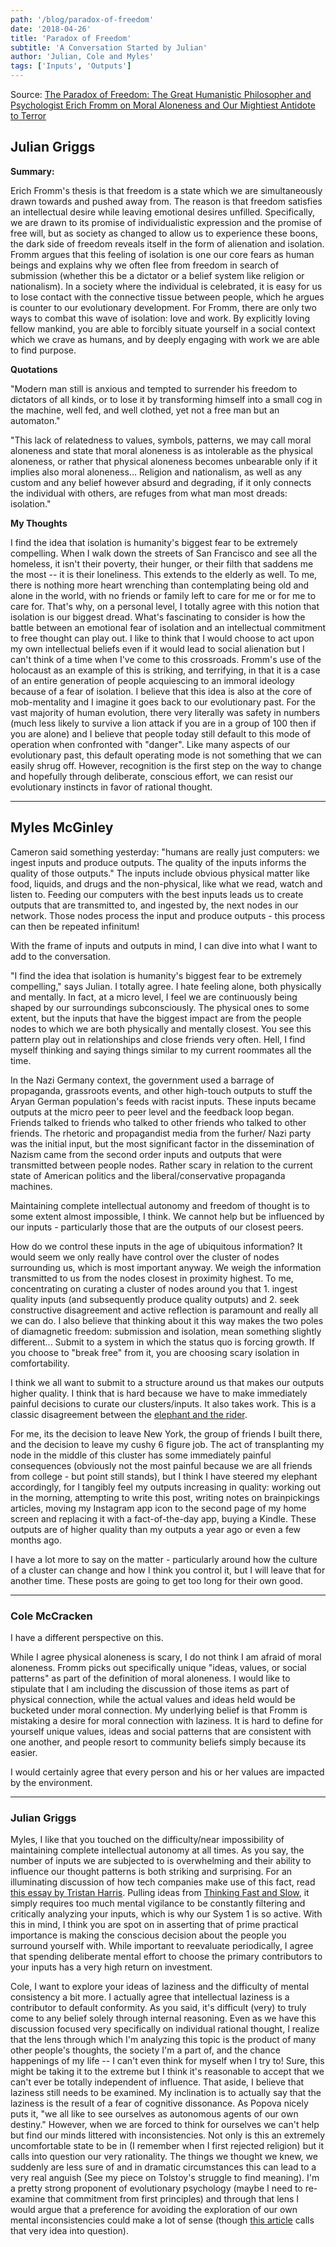 ```yaml
---
path: '/blog/paradox-of-freedom'
date: '2018-04-26'
title: 'Paradox of Freedom'
subtitle: 'A Conversation Started by Julian'
author: 'Julian, Cole and Myles'
tags: ['Inputs', 'Outputs']
---
```


Source: [The Paradox of Freedom: The Great Humanistic Philosopher and Psychologist Erich Fromm on Moral Aloneness and Our Mightiest Antidote to Terror](https://www.brainpickings.org/2018/04/17/erich-fromm-escape-from-freedom/)

## Julian Griggs

**Summary:** 

Erich Fromm's thesis is that freedom is a state which we are simultaneously drawn towards and pushed away from. The reason is that freedom satisfies an intellectual desire while leaving emotional desires unfilled. Specifically, we are drawn to its promise of individualistic expression and the promise of free will, but as society as changed to allow us to experience these boons, the dark side of freedom reveals itself in the form of alienation and isolation. Fromm argues that this feeling of isolation is one our core fears as human beings and explains why we often flee from freedom in search of submission (whether this be a dictator or a belief system like religion or nationalism). In a society where the individual is celebrated, it is easy for us to lose contact with the connective tissue between people, which he argues is counter to our evolutionary development. For Fromm, there are only two ways to combat this wave of isolation: love and work. By explicitly loving fellow mankind, you are able to forcibly situate yourself in a social context which we crave as humans, and by deeply engaging with work we are able to find purpose.

**Quotations**

"Modern man still is anxious and tempted to surrender his freedom to dictators of all kinds, or to lose it by transforming himself into a small cog in the machine, well fed, and well clothed, yet not a free man but an automaton."

"This lack of relatedness to values, symbols, patterns, we may call moral aloneness and state that moral aloneness is as intolerable as the physical aloneness, or rather that physical aloneness becomes unbearable only if it implies also moral aloneness… Religion and nationalism, as well as any custom and any belief however absurd and degrading, if it only connects the individual with others, are refuges from what man most dreads: isolation."

**My Thoughts**

I find the idea that isolation is humanity's biggest fear to be extremely compelling. When I walk down the streets of San Francisco and see all the homeless, it isn't their poverty, their hunger, or their filth that saddens me the most -- it is their loneliness. This extends to the elderly as well. To me, there is nothing more heart wrenching than contemplating being old and alone in the world, with no friends or family left to care for me or for me to care for. That's why, on a personal level, I totally agree with this notion that isolation is our biggest dread. What's fascinating to consider is how the battle between an emotional fear of isolation and an intellectual commitment to free thought can play out. I like to think that I would choose to act upon my own intellectual beliefs even if it would lead to social alienation but I can't think of a time when I've come to this crossroads. Fromm's use of the holocaust as an example of this is striking, and terrifying, in that it is a case of an entire generation of people acquiescing to an immoral ideology because of a fear of isolation. I believe that this idea is also at the core of mob-mentality and I imagine it goes back to our evolutionary past. For the vast majority of human evolution, there very literally was safety in numbers (much less likely to survive a lion attack if you are in a group of 100 then if you are alone) and I believe that people today still default to this mode of operation when confronted with "danger". Like many aspects of our evolutionary past, this default operating mode is not something that we can easily shrug off. However, recognition is the first step on the way to change and hopefully through deliberate, conscious effort, we can resist our evolutionary instincts in favor of rational thought.

---

## Myles McGinley

Cameron said something yesterday: "humans are really just computers: we ingest inputs and produce outputs. The quality of the inputs informs the quality of those outputs." The inputs include obvious physical matter like food, liquids, and drugs and the non-physical, like what we read, watch and listen to. Feeding our computers with the best inputs leads us to create outputs that are transmitted to, and ingested by, the next nodes in our network. Those nodes process the input and produce outputs - this process can then be repeated infinitum! 

With the frame of inputs and outputs in mind, I can dive into what I want to add to the conversation. 

"I find the idea that isolation is humanity's biggest fear to be extremely compelling," says Julian. I totally agree. I hate feeling alone, both physically and mentally. In fact, at a micro level, I feel we are continuously being shaped by our surroundings subconsciously. The physical ones to some extent, but the inputs that have the biggest impact are from the people nodes to which we are both physically and mentally closest. You see this pattern play out in relationships and close friends very often. Hell, I find myself thinking and saying things similar to my current roommates all the time. 

In the Nazi Germany context, the government used a barrage of propaganda, grassroots events, and other high-touch outputs to stuff the Aryan German population's feeds with racist inputs. These inputs became outputs at the micro peer to peer level and the feedback loop began. Friends talked to friends who talked to other friends who talked to other friends. The rhetoric and propagandist media from the furher/ Nazi party was the initial input, but the most significant factor in the dissemination of Nazism came from the second order inputs and outputs that were transmitted between people nodes. Rather scary in relation to the current state of American politics and the liberal/conservative propaganda machines. 

Maintaining complete intellectual autonomy and freedom of thought is to some extent almost impossible, I think. We cannot help but be influenced by our inputs - particularly those that are the outputs of our closest peers.

How do we control these inputs in the age of ubiquitous information? It would seem we only really have control over the cluster of nodes surrounding us, which is most important anyway. We weigh the information transmitted to us from the nodes closest in proximity highest. To me, concentrating on curating a cluster of nodes around you that 1. ingest quality inputs (and subsequently produce quality outputs) and 2. seek constructive disagreement and active reflection is paramount and really all we can do. I also believe that thinking about it this way makes the two poles of diamagnetic freedom: submission and isolation, mean something slightly different... Submit to a system in which the status quo is forcing growth. If you choose to "break free" from it, you are choosing scary isolation in comfortability.

I think we all want to submit to a structure around us that makes our outputs higher quality. I think that is hard because we have to make immediately painful decisions to curate our clusters/inputs. It also takes work. This is a classic disagreement between the [elephant and the rider](https://www.youtube.com/watch?v=X9KP8uiGZTs). 

For me, its the decision to leave New York, the group of friends I built there, and the decision to leave my cushy 6 figure job. The act of transplanting my node in the middle of this cluster has some immediately painful consequences (obviously not the most painful because we are all friends from college - but point still stands), but I think I have steered my elephant accordingly, for I tangibly feel my outputs increasing in quality: working out in the morning, attempting to write this post, writing notes on brainpickings articles, moving my Instagram app icon to the second page of my home screen and replacing it with a fact-of-the-day app, buying a Kindle. These outputs are of higher quality than my outputs a year ago or even a few months ago.

I have a lot more to say on the matter - particularly around how the culture of a cluster can change and how I think you control it, but I will leave that for another time. These posts are going to get too long for their own good.

---

### Cole McCracken

I have a different perspective on this. 

While I agree physical aloneness is scary, I do not think I am afraid of moral aloneness. Fromm picks out specifically unique "ideas, values, or social patterns" as part of the definition of moral aloneness. I would like to stipulate that I am including the discussion of those items as part of physical connection, while the actual values and ideas held would be bucketed under moral connection. My underlying belief is that Fromm is mistaking a desire for moral connection with laziness. It is hard to define for yourself unique values, ideas and social patterns that are consistent with one another, and people resort to community beliefs simply because its easier.

I would certainly agree that every person and his or her values are impacted by the environment.

---

### Julian Griggs

Myles, I like that you touched on the difficulty/near impossibility of maintaining complete intellectual autonomy at all times. As you say, the number of inputs we are subjected to is overwhelming and their ability to influence our thought patterns is both striking and surprising. For an illuminating discussion of how tech companies make use of this fact, read [this essay by Tristan Harris](https://www.google.com/url?hl=en&q=http://www.tristanharris.com/essays/&source=gmail&ust=1524939753661000&usg=AFQjCNHLQ_NAmsD9Ajj1TUvX1zDIdBe2RA). Pulling ideas from [Thinking Fast and Slow](https://www.google.com/url?hl=en&q=https://www.amazon.com/dp/B00555X8OA/ref%3Ddp-kindle-redirect?_encoding%3DUTF8%26btkr%3D1&source=gmail&ust=1524939753661000&usg=AFQjCNGWlT6cHUwbRI9onWUIqBeCYmqFyg), it simply requires too much mental vigilance to be constantly filtering and critically analyzing your inputs, which is why our System 1 is so active. With this in mind, I think you are spot on in asserting that of prime practical importance is making the conscious decision about the people you surround yourself with. While important to reevaluate periodically, I agree that spending deliberate mental effort to choose the primary contributors to your inputs has a very high return on investment.

Cole, I want to explore your ideas of laziness and the difficulty of mental consistency a bit more. I actually agree that intellectual laziness is a contributor to default conformity. As you said, it's difficult (very) to truly come to any belief solely through internal reasoning. Even as we have this discussion focused very specifically on individual rational thought, I realize that the lens through which I'm analyzing this topic is the product of many other people's thoughts, the society I'm a part of, and the chance happenings of my life -- I can't even think for myself when I try to! Sure, this might be taking it to the extreme but I think it's reasonable to accept that we can't ever be totally independent of influence. That aside, I believe that laziness still needs to be examined. My inclination is to actually say that the laziness is the result of a fear of cognitive dissonance. As Popova nicely puts it, "we all like to see ourselves as autonomous agents of our own destiny." However, when we are forced to think for ourselves we can't help but find our minds littered with inconsistencies. Not only is this an extremely uncomfortable state to be in (I remember when I first rejected religion) but it calls into question our very rationality. The things we thought we knew, we suddenly are less sure of and in dramatic circumstances this can lead to a very real anguish (See my piece on Tolstoy's struggle to find meaning). I'm a pretty strong proponent of evolutionary psychology (maybe I need to re-examine that commitment from first principles) and through that lens I would argue that a preference for avoiding the exploration of our own mental inconsistencies could make a lot of sense (though [this article](https://www.ncbi.nlm.nih.gov/pmc/articles/PMC3622034/) calls that very idea into question).  

